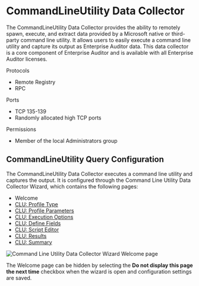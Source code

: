 # CommandLineUtility Data Collector

The CommandLineUtility Data Collector provides the ability to remotely spawn, execute, and extract
data provided by a Microsoft native or third-party command line utility. It allows users to easily
execute a command line utility and capture its output as Enterprise Auditor data. This data
collector is a core component of Enterprise Auditor and is available with all Enterprise Auditor
licenses.

Protocols

- Remote Registry
- RPC

Ports

- TCP 135-139
- Randomly allocated high TCP ports

Permissions

- Member of the local Administrators group

## CommandLineUtility Query Configuration

The CommandLineUtility Data Collector executes a command line utility and captures the output. It is
configured through the Command Line Utility Data Collector Wizard, which contains the following
pages:

- Welcome
- [CLU: Profile Type](/docs/accessanalyzer/11.6/accessanalyzer/admin/datacollector/commandlineutility/profiletype.md)
- [CLU: Profile Parameters](/docs/accessanalyzer/11.6/accessanalyzer/admin/datacollector/commandlineutility/profileparameters.md)
- [CLU: Execution Options](/docs/accessanalyzer/11.6/accessanalyzer/admin/datacollector/commandlineutility/executionoptions.md)
- [CLU: Define Fields](/docs/accessanalyzer/11.6/accessanalyzer/admin/datacollector/commandlineutility/definefields.md)
- [CLU: Script Editor](/docs/accessanalyzer/11.6/accessanalyzer/admin/datacollector/commandlineutility/scripteditor.md)
- [CLU: Results](/docs/accessanalyzer/11.6/accessanalyzer/admin/datacollector/commandlineutility/results.md)
- [CLU: Summary](/docs/accessanalyzer/11.6/accessanalyzer/admin/datacollector/commandlineutility/summary.md)

![Command Line Utility Data Collector Wizard Welcome page](/img/versioned_docs/activitymonitor_7.1/activitymonitor/install/welcome.webp)

The Welcome page can be hidden by selecting the **Do not display this page the next time** checkbox
when the wizard is open and configuration settings are saved.
